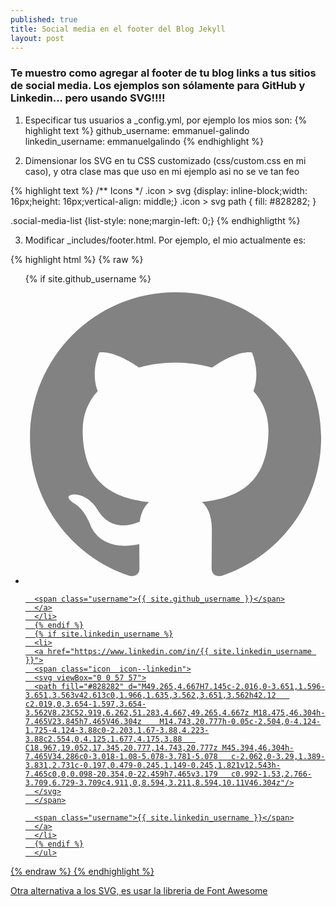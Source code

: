 ```yaml
---
published: true
title: Social media en el footer del Blog Jekyll
layout: post
---
```

### Te muestro como agregar al footer de tu blog links a tus sitios de social media. Los ejemplos son sólamente para GitHub y Linkedin... pero usando SVG!!!! 

1. Especificar tus usuarios a _config.yml, por ejemplo los mios son:
{% highlight text %}
github_username:  emmanuel-galindo
linkedin_username: emmanuelgalindo
{% endhighlight %}

2. Dimensionar los SVG en tu CSS customizado (css/custom.css en mi caso), y otra clase mas que uso en mi ejemplo asi no se ve tan feo

{% highlight text %}
/** Icons */
.icon > svg {display: inline-block;width: 16px;height: 16px;vertical-align: middle;}
.icon > svg path { fill: #828282; }

.social-media-list {list-style: none;margin-left: 0;}
{% endhighligtht %}

3. Modificar _includes/footer.html. Por ejemplo, el mio actualmente es:

{% highlight html %}
{% raw %}

<footer class="footer">
  <div class="p2 wrap">
    <div class="measure mt1 center">
      <ul class="social-media-list">
      {% if site.github_username %}
      <li>
      <a href="https://github.com/{{ site.github_username }}">
      <span class="icon icon--github">
      <svg viewBox="0 0 16 16">
      <path fill="#828282" d="M7.999,0.431c-4.285,0-7.76,3.474-7.76,7.761 c0,3.428,2.223,6.337,5.307,7.363c0.388,0.071,0.53-0.168,0.53-0.374c0-0.184-0.007-0.672-0.01-1.32 c-2.159,0.469-2.614-1.04-2.614-1.04c-0.353-0.896-0.862-1.135-0.862-1.135c-0.705-0.481,0.053-0.472,0.053-0.472 c0.779,0.055,1.189,0.8,1.189,0.8c0.692,1.186,1.816,0.843,2.258,0.645c0.071-0.502,0.271-0.843,0.493-1.037 C4.86,11.425,3.049,10.76,3.049,7.786c0-0.847,0.302-1.54,0.799-2.082C3.768,5.507,3.501,4.718,3.924,3.65 c0,0,0.652-0.209,2.134,0.796C6.677,4.273,7.34,4.187,8,4.184c0.659,0.003,1.323,0.089,1.943,0.261 c1.482-1.004,2.132-0.796,2.132-0.796c0.423,1.068,0.157,1.857,0.077,2.054c0.497,0.542,0.798,1.235,0.798,2.082 c0,2.981-1.814,3.637-3.543,3.829c0.279,0.24,0.527,0.713,0.527,1.437c0,1.037-0.01,1.874-0.01,2.129 c0,0.208,0.14,0.449,0.534,0.373c3.081-1.028,5.302-3.935,5.302-7.362C15.76,3.906,12.285,0.431,7.999,0.431z"/>
      </svg>
      </span>

      <span class="username">{{ site.github_username }}</span>
      </a>
      </li>
      {% endif %}
      {% if site.linkedin_username %}
      <li>
      <a href="https://www.linkedin.com/in/{{ site.linkedin_username }}">
      <span class="icon  icon--linkedin">
      <svg viewBox="0 0 57 57">
      <path fill="#828282" d="M49.265,4.667H7.145c-2.016,0-3.651,1.596-3.651,3.563v42.613c0,1.966,1.635,3.562,3.651,3.562h42.12   c2.019,0,3.654-1.597,3.654-3.562V8.23C52.919,6.262,51.283,4.667,49.265,4.667z M18.475,46.304h-7.465V23.845h7.465V46.304z    M14.743,20.777h-0.05c-2.504,0-4.124-1.725-4.124-3.88c0-2.203,1.67-3.88,4.223-3.88c2.554,0,4.125,1.677,4.175,3.88   C18.967,19.052,17.345,20.777,14.743,20.777z M45.394,46.304h-7.465V34.286c0-3.018-1.08-5.078-3.781-5.078   c-2.062,0-3.29,1.389-3.831,2.731c-0.197,0.479-0.245,1.149-0.245,1.821v12.543h-7.465c0,0,0.098-20.354,0-22.459h7.465v3.179   c0.992-1.53,2.766-3.709,6.729-3.709c4.911,0,8.594,3.211,8.594,10.11V46.304z"/>
      </svg>
      </span>

      <span class="username">{{ site.linkedin_username }}</span>
      </a>
      </li>
      {% endif %}
      </ul>
</div>
</div>
</footer>
{% endraw %}
{% endhighlight %}

Otra alternativa a los SVG, es usar la libreria de [Font Awesome][1]

[1]: http://fontawesome.io/examples/